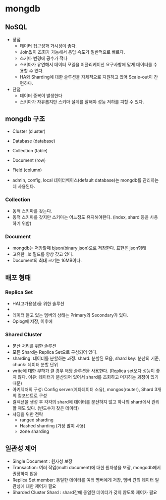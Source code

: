 # mongdb

## NoSQL
- 장점
  - 데이터 접근성과 가시성이 좋다.
  - Join없이 조회가 가능해서 응답 속도가 일반적으로 빠르다.
  - 스키마 변경에 공수가 적다
  - 스키마가 유연해서 데이터 모델을 어플리케이션 요구사항에 맞게 데이터를 수용할 수 있다.
  - HA와 Sharding에 대한 솔루션을 자체적으로 지원하고 있어 Scale-out이 간편하다.
- 단점
  - 데이터 중복이 발생한다
  - 스키마가 자유롭지만 스키마 설계를 잘해야 성능 저하를 피할 수 있다.

## mongdb 구조
- Cluster (cluster)
- Database (database)
- Collection (table)
- Document (row)
- Field (column)

- admin, config, local 데이터베이스(default database)는 mongdb를 관리하는데 사용된다.

### Collection
- 동적 스키마를 갖는다.
- 동적 스키마를 갖지만 스키마는 어느정도 유지해야한다. (index, shard 등을 사용하기 위함)

### Document 
- mongdb는 저장할때 bjson(binary json)으로 저장한다. 표현은 json형태
- 고유한 _id 필드를 항상 갖고 있다.
- Document의 최대 크기는 16MB이다.

## 배포 형태

### Replica Set
- HA(고가용성)을 위한 솔루션
- 
- 데이터 들고 있는 멤버의 상태는 Primary와 Secondary가 있다.
- Oplog에 저장, 이후에 

### Shared Cluster
- 분산 처리를 위한 솔루션
- 모든 Shard는 Replica Set으로 구성되어 있다.
- sharding: 데이터를 분할하는 과정. shard: 분할된 모음, shard key: 분산의 기준, chunk: 데이터 분할 단위
- write에 대한 부하가 클 경우 해당 솔루션을 사용한다. (Replica set보다 성능이 좋지 않다. 이유: 데이터가 분산되어 있어서 shard를 조회하고 머지하는 과정이 있기 때문)
- 아키텍처의 구성: Config server(메타데이터 소유), mongos(router), Shard 3개의 컴포넌트로 구성
- 컬렉션을 생성 후 각각의 shard에 데이터를 분산하지 않고 하나의 shard에서 관리할 때도 있다. (빈도수가 잦은 데이터)
- 샤딩을 위한 전략
  - ranged sharding
  - Hashed sharding (가장 많이 사용)
  - zone sharding

## 일관성 제어
- Single Document : 원자성 보장
- Transaction: 여러 작업(multi document)에 대한 원자성을 보장, mongodb에서 권장하지 않음
- Replica Set member: 동일한 데이터를 여러 멤버에게 저장, 멤버 간의 데이터 일관성에 대한 제어가 필요
- Sharded Cluster Shard : shard간에 동일한 데이터가 갖지 않도록 제어가 필요




